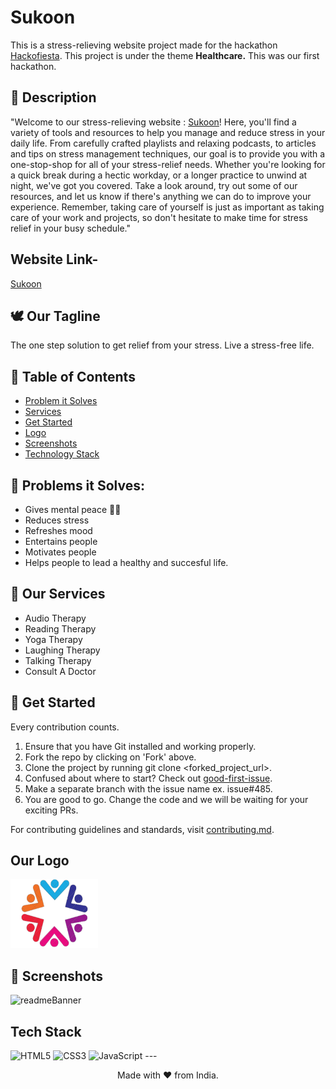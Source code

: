 # Sukoon
This is a stress-relieving website project made for the hackathon [Hackofiesta](https://hack.iiitl.ac.in/). 
This project is under the theme **Healthcare.**
This was our first hackathon.

## 📃 Description 
"Welcome to our stress-relieving website : [Sukoon](https://sukoon-stress-free.netlify.app/)! Here, you'll find a variety of tools and resources to help you manage and reduce stress in your daily life. From carefully crafted playlists and relaxing podcasts, to articles and tips on stress management techniques, our goal is to provide you with a one-stop-shop for all of your stress-relief needs. Whether you're looking for a quick break during a hectic workday, or a longer practice to unwind at night, we've got you covered. Take a look around, try out some of our resources, and let us know if there's anything we can do to improve your experience. Remember, taking care of yourself is just as important as taking care of your work and projects, so don't hesitate to make time for stress relief in your busy schedule."

## Website Link-
<a href="https://sukoon-stress-free.netlify.app/">Sukoon</a>

## 🕊 Our Tagline 
The one step solution to get relief from your stress.
Live a stress-free life.

## 📝 Table of Contents
- [Problem it Solves](#problem_statement)
- [Services](#services)
- [Get Started](#getStarted)
- [Logo](#logo)
- [Screenshots](#screenshots)
- [Technology Stack](#tech_stack)

## 🔎 Problems it Solves: <a name = "problem_statement"></a>
- Gives mental peace 🧘‍♀️
- Reduces stress
- Refreshes mood
- Entertains people
- Motivates people
- Helps people to lead a healthy and succesful life.

## 💼 Our Services <a name = "services"></a>
- Audio Therapy
- Reading Therapy
- Yoga Therapy
- Laughing Therapy
- Talking Therapy
- Consult A Doctor

## 🚀  Get Started <a name = "getStarted"></a>
Every contribution counts.
1. Ensure that you have Git installed and working properly.
2. Fork the repo by clicking on 'Fork' above.
3. Clone the project by running git clone <forked_project_url>.
4. Confused about where to start? Check out [good-first-issue](https://github.com/Susmita-Dey/Sukoon/labels/good%20first%20issue).
5. Make a separate branch with the issue name ex. issue#485.
6. You are good to go. Change the code and we will be waiting for your exciting PRs.

For contributing guidelines and standards, visit [contributing.md](https://github.com/Susmita-Dey/Sukoon/blob/main/CONTRIBUTING.md).

## Our Logo <a name = "logo"></a>
<img src="./logo.png" width=140px height=110px alt="logo">

## 📸 Screenshots <a name = "screenshots"></a>
![readmeBanner](https://user-images.githubusercontent.com/98955085/184510782-3f699206-4768-4b3a-aa6d-40c924e13578.png)

## Tech Stack <a name = "tech_stack"></a>
<img alt="HTML5" src="https://img.shields.io/badge/html5-%23fca9ae.svg?style=for-the-badge&logo=html5&logoColor=140200"/>
<img alt="CSS3" src="https://img.shields.io/badge/css3-%23ffd2ce.svg?style=for-the-badge&logo=css3&logoColor=140200"/>
<img alt="JavaScript" src="https://img.shields.io/badge/javascript-%23e4626b.svg?style=for-the-badge&logo=javascript&logoColor=%23F7DF1E"/>
---

<p align="center">
  Made with ❤ from India.
</p>
